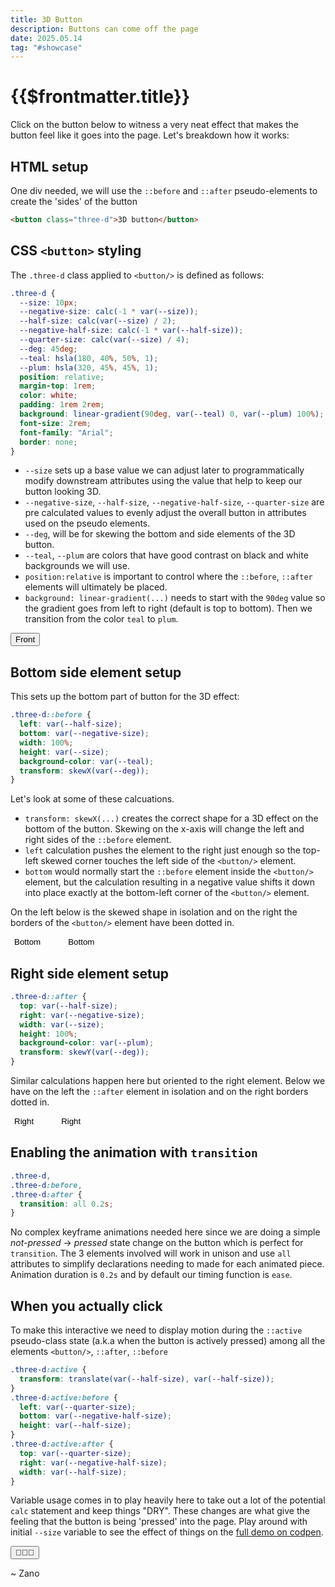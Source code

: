 ```yaml
---
title: 3D Button
description: Buttons can come off the page
date: 2025.05.14
tag: "#showcase"
---
```


<style>
    .front::before{display:none;}
    .front::after{display:none;}
    .bottom{
        background:transparent;
        border:0.1rem dashed var(--teal);
    }
    .bottom::after{
        background:transparent;
        border:0.1rem dashed var(--plum)
    }
    .bottom.isolated{border:none;}
    .bottom.isolated:after{display:none;}
    .right{
        background:transparent;
        border:0.1rem dashed var(--teal);
    }
    .right::before{
        background:transparent;
        border:0.1rem dashed var(--teal);
    }
    .right.isolated{border:none;}
    .right.isolated:before{display:none;}
</style>

# {{$frontmatter.title}}

<Badge :text="$frontmatter.date" />
<Badge :text="$frontmatter.tag" />

Click on the button below to witness a very neat effect that makes the button feel like it goes into the page. Let's breakdown how it works:

<ThreeDButton />

## HTML setup

One div needed, we will use the `::before` and `::after` pseudo-elements to create the
'sides' of the button

```html
<button class="three-d">3D button</button>
```

## CSS `<button>` styling

The `.three-d` class applied to `<button/>` is defined as follows:

```css
.three-d {
  --size: 10px;
  --negative-size: calc(-1 * var(--size));
  --half-size: calc(var(--size) / 2);
  --negative-half-size: calc(-1 * var(--half-size));
  --quarter-size: calc(var(--size) / 4);
  --deg: 45deg;
  --teal: hsla(180, 40%, 50%, 1);
  --plum: hsla(320, 45%, 45%, 1);
  position: relative;
  margin-top: 1rem;
  color: white;
  padding: 1rem 2rem;
  background: linear-gradient(90deg, var(--teal) 0, var(--plum) 100%);
  font-size: 2rem;
  font-family: "Arial";
  border: none;
}
```

- `--size` sets up a base value we can adjust later to programmatically modify downstream attributes using the value that help to keep our button looking 3D.
- `--negative-size`, `--half-size`, `--negative-half-size`, `--quarter-size` are pre calculated values to evenly adjust the overall button in attributes used on the pseudo elements.
- `--deg`, will be for skewing the bottom and side elements of the 3D button.
- `--teal`, `--plum` are colors that have good contrast on black and white backgrounds we will use.
- `position:relative` is important to control where the `::before`, `::after` elements will ultimately be placed.
- `background: linear-gradient(...)` needs to start with the `90deg` value so the gradient goes from left to right (default is top to bottom). Then we transition from the color `teal` to `plum`.

<button class="three-d front">Front</button>

## Bottom side element setup

This sets up the bottom part of button for the 3D effect:

```css
.three-d::before {
  left: var(--half-size);
  bottom: var(--negative-size);
  width: 100%;
  height: var(--size);
  background-color: var(--teal);
  transform: skewX(var(--deg));
}
```

Let's look at some of these calcuations.

- `transform: skewX(...)` creates the correct shape for a 3D effect on the bottom of the button. Skewing on the x-axis will change the left and right sides of the `::before` element.
- `left` calculation pushes the element to the right just enough so the top-left skewed corner touches the left side of the `<button/>` element.
- `bottom` would normally start the `::before` element inside the `<button/>` element, but the calculation resulting in a negative value shifts it down into place exactly at the bottom-left corner of the `<button/>` element.

On the left below is the skewed shape in isolation and on the right the borders of the `<button/>` element have been dotted in.

<div style="display:flex; gap:2rem">
<button class="three-d bottom isolated">Bottom</button>
<button class="three-d bottom">Bottom</button>
</div>

## Right side element setup

```css
.three-d::after {
  top: var(--half-size);
  right: var(--negative-size);
  width: var(--size);
  height: 100%;
  background-color: var(--plum);
  transform: skewY(var(--deg));
}
```

Similar calculations happen here but oriented to the right element. Below we have on the left the `::after` element in isolation and on the right borders dotted in.

<div style="display:flex; gap:2rem">
<button class="three-d right isolated">Right</button>
<button class="three-d right">Right</button>
</div>

## Enabling the animation with `transition`

```css
.three-d,
.three-d:before,
.three-d:after {
  transition: all 0.2s;
}
```

No complex keyframe animations needed here since we are doing a simple _not-pressed_ -> _pressed_ state change on the button which is perfect for `transition`. The 3 elements involved will work in unison and use `all` attributes to simplify declarations needing to made for each animated piece. Animation duration is `0.2s` and by default our timing function is `ease`.

## When you actually click

To make this interactive we need to display motion during the `::active` pseudo-class state (a.k.a when the button is actively pressed) among all the elements `<button/>`, `::after`, `::before`

```css
.three-d:active {
  transform: translate(var(--half-size), var(--half-size));
}
.three-d:active:before {
  left: var(--quarter-size);
  bottom: var(--negative-half-size);
  height: var(--half-size);
}
.three-d:active:after {
  top: var(--quarter-size);
  right: var(--negative-half-size);
  width: var(--half-size);
}
```

Variable usage comes in to play heavily here to take out a lot of the potential `calc` statement and keep things "DRY". These changes are what give the feeling that the button is being 'pressed' into the page. Play around with initial `--size` variable to see the effect of things on the [full demo on codpen](https://codepen.io/_zan0/pen/emmxJem).

<button class="three-d">🤯🤯🤯</button>

~ Zano
